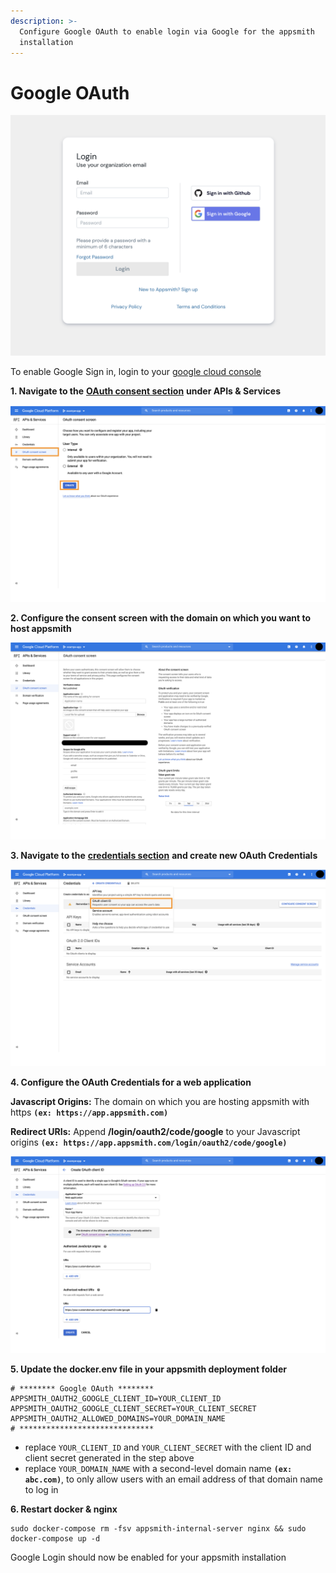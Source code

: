 ```yaml
---
description: >-
  Configure Google OAuth to enable login via Google for the appsmith
  installation
---
```


# Google OAuth

![Click to expand](../.gitbook/assets/google-login.png)

To enable Google Sign in, login to your [google cloud console](https://console.cloud.google.com/)

**1. Navigate to the** [**OAuth consent section**](https://console.cloud.google.com/apis/credentials/consent) **under APIs & Services**

![Click to expand](../.gitbook/assets/google-oauth-consent-1.png)

**2. Configure the consent screen with the domain on which you want to host appsmith**

![Click to expand](../.gitbook/assets/google-oauth-consent.png)

**3. Navigate to the** [**credentials section**](https://console.cloud.google.com/apis/credentials) **and create new OAuth Credentials**

![Click to expand](../.gitbook/assets/google-oauth-creds.png)

**4. Configure the OAuth Credentials for a web application**

**Javascript Origins:** The domain on which you are hosting appsmith with https **`(ex: https://app.appsmith.com)`**

**Redirect URIs:** Append **/login/oauth2/code/google** to your Javascript origins **`(ex: https://app.appsmith.com/login/oauth2/code/google)`**

![Click to expand](../.gitbook/assets/google-oauth-creds-2.png)

**5. Update the docker.env file in your appsmith deployment folder**

```text
# ******** Google OAuth ********
APPSMITH_OAUTH2_GOOGLE_CLIENT_ID=YOUR_CLIENT_ID
APPSMITH_OAUTH2_GOOGLE_CLIENT_SECRET=YOUR_CLIENT_SECRET
APPSMITH_OAUTH2_ALLOWED_DOMAINS=YOUR_DOMAIN_NAME
# ******************************
```

* replace `YOUR_CLIENT_ID` and `YOUR_CLIENT_SECRET` with the client ID and client secret generated in the step above
* replace `YOUR_DOMAIN_NAME` with a second-level domain name **`(ex: abc.com)`**, to only allow users with an email address of that domain name to log in

**6. Restart docker & nginx**

```text
sudo docker-compose rm -fsv appsmith-internal-server nginx && sudo docker-compose up -d 
```

Google Login should now be enabled for your appsmith installation

